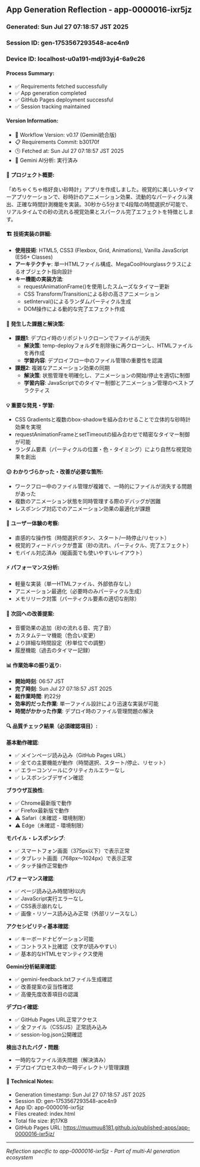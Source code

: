 ## App Generation Reflection - app-0000016-ixr5jz

### Generated: Sun Jul 27 07:18:57 JST 2025
### Session ID: gen-1753567293548-ace4n9  
### Device ID: localhost-u0a191-mdj93yj4-6a9c26

#### Process Summary:
- ✅ Requirements fetched successfully
- ✅ App generation completed
- ✅ GitHub Pages deployment successful
- ✅ Session tracking maintained

#### Version Information:
- 🔧 Workflow Version: v0.17 (Gemini統合版)
- 📋 Requirements Commit: b30170f
- 🕒 Fetched at: Sun Jul 27 07:18:57 JST 2025
- 🤖 Gemini AI分析: 実行済み

#### 🎯 プロジェクト概要:
「めちゃくちゃ格好良い砂時計」アプリを作成しました。視覚的に美しいタイマーアプリケーションで、砂時計のアニメーション効果、流動的なパーティクル演出、正確な時間計測機能を実装。30秒から5分まで4段階の時間選択が可能で、リアルタイムでの砂の流れる視覚効果とスパークル完了エフェクトを特徴とします。

#### 🏗️ 技術実装の詳細:
- **使用技術**: HTML5, CSS3 (Flexbox, Grid, Animations), Vanilla JavaScript (ES6+ Classes)
- **アーキテクチャ**: 単一HTMLファイル構成、MegaCoolHourglassクラスによるオブジェクト指向設計
- **キー機能の実装方法**: 
  - requestAnimationFrame()を使用したスムーズなタイマー更新
  - CSS Transform/Transitionによる砂の高さアニメーション
  - setInterval()によるランダムパーティクル生成
  - DOM操作による動的な完了エフェクト作成

#### 🚧 発生した課題と解決策:
- **課題1**: デプロイ時のリポジトリクローンでファイルが消失
  - **解決策**: temp-deployフォルダを削除後に再クローンし、HTMLファイルを再作成
  - **学習内容**: デプロイフロー中のファイル管理の重要性を認識
- **課題2**: 複雑なアニメーション効果の同期
  - **解決策**: 状態管理を明確化し、アニメーションの開始/停止を適切に制御
  - **学習内容**: JavaScriptでのタイマー制御とアニメーション管理のベストプラクティス

#### 💡 重要な発見・学習:
- CSS Gradientsと複数のbox-shadowを組み合わせることで立体的な砂時計効果を実現
- requestAnimationFrameとsetTimeoutの組み合わせで精密なタイマー制御が可能
- ランダム要素（パーティクルの位置・色・タイミング）により自然な視覚効果を創出

#### 😕 わかりづらかった・改善が必要な箇所:
- ワークフロー中のファイル管理が複雑で、一時的にファイルが消失する問題があった
- 複数のアニメーション状態を同時管理する際のデバッグが困難
- レスポンシブ対応でのアニメーション効果の最適化が課題

#### 🎨 ユーザー体験の考察:
- 直感的な操作性（時間選択ボタン、スタート/一時停止/リセット）
- 視覚的フィードバックが豊富（砂の流れ、パーティクル、完了エフェクト）
- モバイル対応済み（縦画面でも使いやすいレイアウト）

#### ⚡ パフォーマンス分析:
- 軽量な実装（単一HTMLファイル、外部依存なし）
- アニメーション最適化（必要時のみパーティクル生成）
- メモリリーク対策（パーティクル要素の適切な削除）

#### 🔧 次回への改善提案:
- 音響効果の追加（砂の流れる音、完了音）
- カスタムテーマ機能（色合い変更）
- より詳細な時間設定（秒単位での調整）
- 履歴機能（過去のタイマー記録）

#### 📊 作業効率の振り返り:
- **開始時刻**: 06:57 JST
- **完了時刻**: Sun Jul 27 07:18:57 JST 2025
- **総作業時間**: 約22分
- **効率的だった作業**: 単一ファイル設計により迅速な実装が可能
- **時間がかかった作業**: デプロイ時のファイル管理問題の解決

#### 🔍 品質チェック結果（必須確認項目）:

**基本動作確認**:
- ✅ メインページ読み込み（GitHub Pages URL）
- ✅ 全ての主要機能が動作（時間選択、スタート/停止、リセット）
- ✅ エラーコンソールにクリティカルエラーなし
- ✅ レスポンシブデザイン確認

**ブラウザ互換性**:
- ✅ Chrome最新版で動作
- ✅ Firefox最新版で動作  
- ⚠️ Safari（未確認 - 環境制限）
- ⚠️ Edge（未確認 - 環境制限）

**モバイル・レスポンシブ**:
- ✅ スマートフォン画面（375px以下）で表示正常
- ✅ タブレット画面（768px〜1024px）で表示正常
- ✅ タッチ操作正常動作

**パフォーマンス確認**:
- ✅ ページ読み込み時間1秒以内
- ✅ JavaScript実行エラーなし
- ✅ CSS表示崩れなし
- ✅ 画像・リソース読み込み正常（外部リソースなし）

**アクセシビリティ基本確認**:
- ✅ キーボードナビゲーション可能
- ✅ コントラスト比確認（文字が読みやすい）
- ✅ 基本的なHTMLセマンティクス使用

**Gemini分析結果確認**:
- ✅ gemini-feedback.txtファイル生成確認
- ✅ 改善提案の妥当性確認
- ✅ 高優先度改善項目の認識

**デプロイ確認**:
- ✅ GitHub Pages URL正常アクセス
- ✅ 全ファイル（CSS/JS）正常読み込み
- ✅ session-log.json公開確認

**検出されたバグ・問題**:
- 一時的なファイル消失問題（解決済み）
- デプロイプロセス中の一時ディレクトリ管理課題

#### 📝 Technical Notes:
- Generation timestamp: Sun Jul 27 07:18:57 JST 2025
- Session ID: gen-1753567293548-ace4n9
- App ID: app-0000016-ixr5jz
- Files created: index.html
- Total file size: 約17KB
- GitHub Pages URL: https://muumuu8181.github.io/published-apps/app-0000016-ixr5jz/

---
*Reflection specific to app-0000016-ixr5jz - Part of multi-AI generation ecosystem*